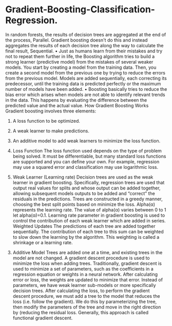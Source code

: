 # Gradient-Boosting-Classification-Regression. 
In random forests, the results of decision trees are aggregated at the end of the process, Parallel. Gradient boosting doesn't do this and instead aggregates the results of each decision tree along the way to calculate the final result, Sequential. 
•	Just as humans learn from their mistakes and try not to repeat them further in life, the Boosting algorithm tries to build a strong learner (predictive model) from the mistakes of several weaker models. You start by creating a model from the training data. Then, you create a second model from the previous one by trying to reduce the errors from the previous model. Models are added sequentially, each correcting its predecessor, until the training data is predicted perfectly or the maximum number of models have been added.
•	Boosting basically tries to reduce the bias error which arises when models are not able to identify relevant trends in the data. This happens by evaluating the difference between the predicted value and the actual value.
How Gradient Boosting Works
Gradient boosting involves three elements:
1.	A loss function to be optimized.
2.	A weak learner to make predictions.
3.	An additive model to add weak learners to minimize the loss function.

1. Loss Function
The loss function used depends on the type of problem being solved. It must be differentiable, but many standard loss functions are supported and you can define your own. For example, regression may use a squared error and classification may use logarithmic loss.

3. Weak Learner (Learning rate)
Decision trees are used as the weak learner in gradient boosting.
Specifically, regression trees are used that output real values for splits and whose output can be added together, allowing subsequent models outputs to be added and “correct” the residuals in the predictions.
Trees are constructed in a greedy manner, choosing the best split points based on minimize the loss.
Alpha(α) represents the learning rate. The value of alpha(α) varies between 0 to 1 let alpha(α)=0.1. Learning rate parameter in gradient boosting is used to control the contribution of each weak learner which are added in series. 
Weighted Updates
The predictions of each tree are added together sequentially.
The contribution of each tree to this sum can be weighted to slow down the learning by the algorithm. This weighting is called a shrinkage or a learning rate.

3) Additive Model
Trees are added one at a time, and existing trees in the model are not changed.
A gradient descent procedure is used to minimize the loss when adding trees.
Traditionally, gradient descent is used to minimize a set of parameters, such as the coefficients in a regression equation or weights in a neural network. After calculating error or loss, the weights are updated to minimize that error.
Instead of parameters, we have weak learner sub-models or more specifically decision trees. After calculating the loss, to perform the gradient descent procedure, we must add a tree to the model that reduces the loss (i.e. follow the gradient). We do this by parameterizing the tree, then modify the parameters of the tree and move in the right direction by (reducing the residual loss.
Generally, this approach is called functional gradient descent.
